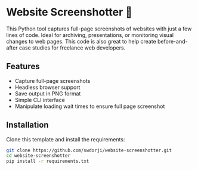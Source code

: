 # Website Screenshotter 📸

This Python tool captures full-page screenshots of websites with just a few lines of code. Ideal for archiving, presentations, or monitoring visual changes to web pages. This code is also great to help create before-and-after case studies for freelance web developers.

## Features

- Capture full-page screenshots
- Headless browser support
- Save output in PNG format
- Simple CLI interface
- Manipulate loading wait times to ensure full page screenshot

## Installation

Clone this template and install the requirements:

```bash
git clone https://github.com/swdorji/website-screenshotter.git
cd website-screenshotter
pip install -r requirements.txt
